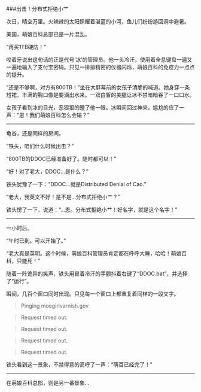 ###出击！分布式拒绝小艹

次日，晴空万里。火辣辣的太阳照耀着湛蓝的小河，鱼儿们纷纷游回洞中避暑。

美国，萌娘百科总部已是一片混乱。

“再买1TB硬防！”

咬着牙说出这句话的正是代号‘冰’的管理员。他一头冷汗，使用着全息键盘一遍又一遍地输入了支付宝密码。只见一排排精密的仪器闪烁，萌娘百科的免疫力一点点的提升。

“还是不够啊，对方有800TB！”坐在大屏幕前的女孩子清脆的喊道。她身穿一条短裙，丰满的胸口像是要滴出水来。一双白皙的美腿让冰不禁暗暗吞了一口口水。

女孩子看到冰的目光，恶狠狠的瞪了他一眼。冰瞬间回过神来，尴尬的应了一声：“恩！我们萌娘百科怎么会输？”

***

龟谷，还是同样的房间。

“铁头，咱们什么时候出击？”

“800TB的DDOC已经准备好了。随时都可以！”

“好！对了老大，DDOC...是什么？”

铁头犹豫了一下：“DDOC...就是Distributed Denial of Cao.”

“老大，我英文不好！是不是...分布式拒绝小艹？”

铁头愣了一下，说道：“...恩。分布式拒绝小艹！好名字，就是这个名字！”

***

一小时后。

“午时已到。可以开始了。”

“老大真是英明。这个时候，萌娘百科管理员肯定都在呼呼大睡，哈哈！萌娘百科，只能死！”

随着一阵诡异的笑声，铁头用冒着冷汗的手颤抖着右键了“DDOC.bat”，并选择了“运行”。

瞬间，几百个窗口同时出现。只见每一个窗口上都重复着同样的一段文字。

> Pinging moegirlvarnish.gov

> Request timed out.

> Request timed out.

> Request timed out.

> Request timed out.

铁头看到这一景象，不禁得意的高呼了一声：“萌百已经完了！”

***

在萌娘百科总部，则是另一番景象...
